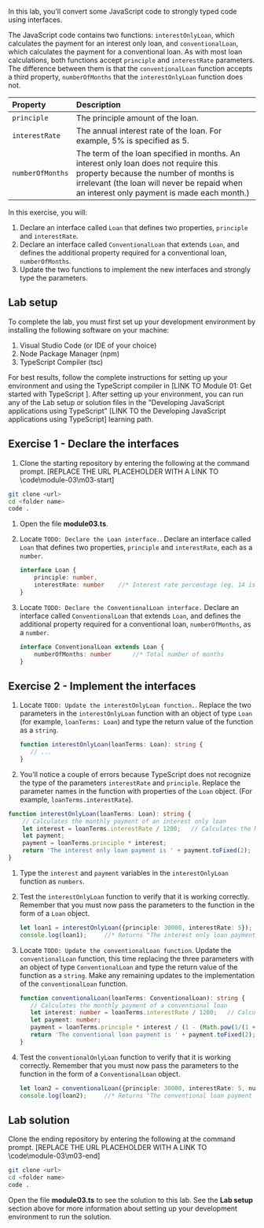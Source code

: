 
In this lab, you'll convert some JavaScript code to strongly typed code using interfaces.

The JavaScript code contains two functions: `interestOnlyLoan`, which calculates the payment for an interest only loan, and `conventionalLoan`, which calculates the payment for a conventional loan. As with most loan calculations, both functions accept `principle` and `interestRate` parameters. The difference between them is that the `conventionalLoan` function accepts a third property, `numberOfMonths` that the `interestOnlyLoan` function does not.

| Property| Description|
| :--- | :--- |
| `principle`| The principle amount of the loan.|
| `interestRate`| The annual interest rate of the loan. For example, 5% is specified as 5.|
| `numberOfMonths`| The term of the loan specified in months. An interest only loan does not require this property because the number of months is irrelevant (the loan will never be repaid when an interest only payment is made each month.)|

In this exercise, you will:

1. Declare an interface called `Loan` that defines two properties, `principle` and `interestRate`.
2. Declare an interface called `ConventionalLoan` that extends `Loan`, and defines the additional property required for a conventional loan, `numberOfMonths`.
3. Update the two functions to implement the new interfaces and strongly type the parameters.

## Lab setup

To complete the lab, you must first set up your development environment by installing the following software on your machine:

1. Visual Studio Code (or IDE of your choice)
2. Node Package Manager (npm)
3. TypeScript Compiler (tsc)

For best results, follow the complete instructions for setting up your environment and using the TypeScript compiler in [LINK TO Module 01: Get started with TypeScript ]. After setting up your environment, you can run any of the Lab setup or solution files in the "Developing JavaScript applications using TypeScript" [LINK TO the Developing JavaScript applications using TypeScript] learning path.

## Exercise 1 - Declare the interfaces

1. Clone the starting repository by entering the following at the command prompt. [REPLACE THE URL PLACEHOLDER WITH A LINK TO \code\module-03\m03-start] 

```bash
git clone <url>
cd <folder name>
code .
```

1. Open the file **module03.ts**.
1. Locate `TODO: Declare the Loan interface.`. Declare an interface called `Loan` that defines two properties, `principle` and `interestRate`, each as a `number`.

   ```typescript
   interface Loan {
       principle: number,
       interestRate: number    //* Interest rate percentage (eg. 14 is 14%)
   }
   ```
1. Locate `TODO: Declare the ConventionalLoan interface.` Declare an interface called `ConventionalLoan` that extends `Loan`, and defines the additional property required for a conventional loan, `numberOfMonths`, as a `number`.

   ```typescript
   interface ConventionalLoan extends Loan {
       numberOfMonths: number      //* Total number of months
   }
   ```

## Exercise 2 - Implement the interfaces

1. Locate `TODO: Update the interestOnlyLoan function.`. Replace the two parameters in the `interestOnlyLoan` function with an object of type `Loan` (for example, `loanTerms: Loan`) and type the return value of the function as a `string`.

   ```typescript
   function interestOnlyLoan(loanTerms: Loan): string {
      // ...
   }
   ```

1. You'll notice a couple of errors because TypeScript does not recognize the type of the parameters `interestRate` and `principle`. Replace the parameter names in the function with properties of the `Loan` object. (For example, `loanTerms.interestRate`).

```typescript
function interestOnlyLoan(loanTerms: Loan): string {
    // Calculates the monthly payment of an interest only loan
    let interest = loanTerms.interestRate / 1200;   // Calculates the Monthly Interest Rate of the loan
    let payment;
    payment = loanTerms.principle * interest;
    return 'The interest only loan payment is ' + payment.toFixed(2);
}
```

1. Type the `interest` and `payment` variables in the `interestOnlyLoan` function as `numbers`.
1. Test the `interestOnlyLoan` function to verify that it is working correctly. Remember that you must now pass the parameters to the function in the form of a `Loan` object.

   ```typescript
   let loan1 = interestOnlyLoan({principle: 30000, interestRate: 5});
   console.log(loan1);     //* Returns "The interest only loan payment is 125.00" 
   ```

1. Locate `TODO: Update the conventionalLoan function`. Update the `conventionalLoan` function, this time replacing the three parameters with an object of type `ConventionalLoan` and type the return value of the function as a `string`. Make any remaining updates to the implementation of the `conventionalLoan` function.

   ```typescript
   function conventionalLoan(loanTerms: ConventionalLoan): string {
      // Calculates the monthly payment of a conventional loan
      let interest: number = loanTerms.interestRate / 1200;   // Calculates the Monthly Interest Rate of the loan
      let payment: number;
      payment = loanTerms.principle * interest / (1 - (Math.pow(1/(1 + interest), loanTerms.numberOfMonths)));
      return 'The conventional loan payment is ' + payment.toFixed(2);
   }
   ```
   
1. Test the `conventionalOnlyLoan` function to verify that it is working correctly. Remember that you must now pass the parameters to the function in the form of a `ConventionalLoan` object.

   ```typescript
   let loan2 = conventionalLoan({principle: 30000, interestRate: 5, numberOfMonths: 180});
   console.log(loan2);     //* Returns "The conventional loan payment is 237.24" 
   ```

## Lab solution

Clone the ending repository by entering the following at the command prompt. [REPLACE THE URL PLACEHOLDER WITH A LINK TO \code\module-03\m03-end] 

```bash
git clone <url>
cd <folder name>
code .
```

Open the file **module03.ts** to see the solution to this lab. See the **Lab setup** section above for more information about setting up your development environment to run the solution.
